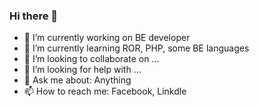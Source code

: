 ### Hi there 👋

- 🔭 I’m currently working on BE developer
- 🌱 I’m currently learning ROR, PHP, some BE languages
- 👯 I’m looking to collaborate on ...
- 🤔 I’m looking for help with ...
- 💬 Ask me about: Anything
- 📫 How to reach me: Facebook, Linkdle

<!--
**nhthach/nhthach** is a ✨ _special_ ✨ repository because its `README.md` (this file) appears on your GitHub profile.

Here are some ideas to get you started:

- 🔭 I’m currently working on BE developer
- 🌱 I’m currently learning ROR, PHP, some BE languages
- 👯 I’m looking to collaborate on ...
- 🤔 I’m looking for help with ...
- 💬 Ask me about: Anything
- 📫 How to reach me: Facebook, Linkdle
- 😄 Pronouns: ...
- ⚡ Fun fact: ...
-->
